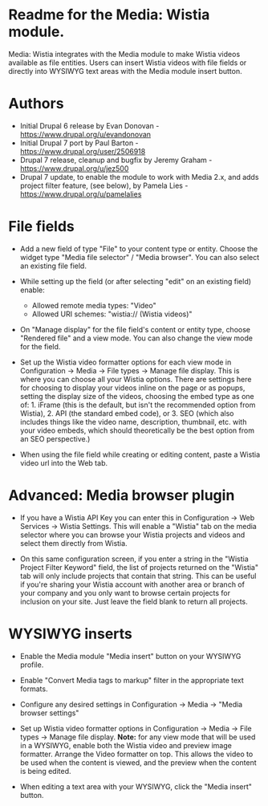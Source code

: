 
Readme for the Media: Wistia module.
========================================

Media: Wistia integrates with the Media module to make Wistia videos
available as file entities. Users can insert Wistia videos with file fields
or directly into WYSIWYG text areas with the Media module insert button.


Authors
==============

- Initial Drupal 6 release by Evan Donovan - https://www.drupal.org/u/evandonovan
- Initial Drupal 7 port by Paul Barton - https://www.drupal.org/user/2506918
- Drupal 7 release, cleanup and bugfix by Jeremy Graham - https://www.drupal.org/u/jez500
- Drupal 7 update, to enable the module to work with Media 2.x, and adds project filter 
  feature, (see below), by Pamela Lies - https://www.drupal.org/u/pamelalies


File fields
==============

- Add a new field of type "File" to your content type or entity. Choose the widget type
  "Media file selector" / "Media browser". You can also select an existing file field.
  
- While setting up the field (or after selecting "edit" on an existing field)
  enable:
    - Allowed remote media types: "Video"
    - Allowed URI schemes: "wistia:// (Wistia videos)"

- On "Manage display" for the file field's content or entity type, choose
  "Rendered file" and a view mode. You can also change the view mode for the field.
  
- Set up the Wistia video formatter options for each view mode in Configuration ->
  Media -> File types -> Manage file display. This is where you can choose all your
  Wistia options.  There are settings here for choosing to display your videos inline
  on the page or as popups, setting the display size of the videos, choosing the embed
  type as one of: 1. iFrame (this is the default, but isn't the recommended option from
  Wistia), 2. API (the standard embed code), or 3. SEO (which also includes things like
  the video name, description, thumbnail, etc. with your video embeds, which should
  theoretically be the best option from an SEO perspective.)
  
- When using the file field while creating or editing content, paste a Wistia
  video url into the Web tab.

# Advanced: Media browser plugin

- If you have a Wistia API Key you can enter this in Configuration -> Web Services
  -> Wistia Settings. This will enable a "Wistia" tab on the media selector where
  you can browse your Wistia projects and videos and select them directly from Wistia.
  
- On this same configuration screen, if you enter a string in the "Wistia Project Filter Keyword"
  field, the list of projects returned on the "Wistia" tab will only include projects
  that contain that string.  This can be useful if you're sharing your Wistia account with
  another area or branch of your company and you only want to browse certain projects
  for inclusion on your site.  Just leave the field blank to return all projects.


WYSIWYG inserts
==================

- Enable the Media module "Media insert" button on your WYSIWYG profile.
- Enable "Convert Media tags to markup" filter in the appropriate text formats.
- Configure any desired settings in Configuration -> Media -> "Media browser
  settings"
- Set up Wistia video formatter options in Configuration -> Media -> File types
  -> Manage file display. **Note:** for any view mode that will be used in a WYSIWYG,
  enable both the Wistia video and preview image formatter. Arrange the Video
  formatter on top. This allows the video to be used when the content is viewed,
  and the preview when the content is being edited.

- When editing a text area with your WYSIWYG, click the "Media insert" button.